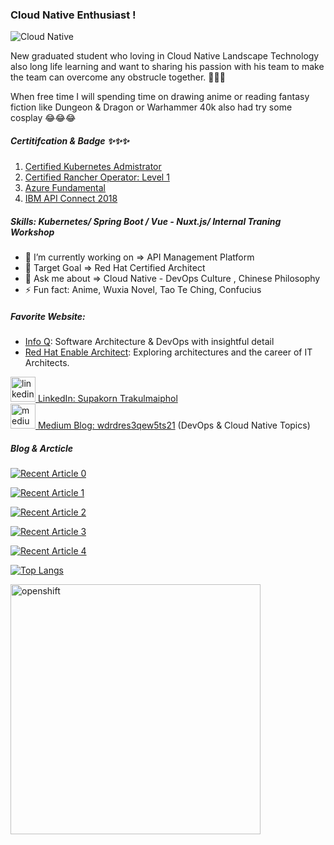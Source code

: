 ### Cloud Native Enthusiast !
![Cloud Native](https://media-exp1.licdn.com/dms/image/C5616AQHtNJHs7bufgA/profile-displaybackgroundimage-shrink_350_1400/0/1599328954701?e=1614816000&v=beta&t=j5paA8BJwl2NhruPT-gHv4BH3jj1GJsAeYgqVUWw-DQ)

New graduated student who loving in Cloud Native Landscape Technology also long life learning and want to sharing his passion with his team to make the team can overcome any obstrucle together. 🥰🥰🥰

When free time I will spending time on drawing anime or reading fantasy fiction like Dungeon & Dragon or Warhammer 40k also had try some cosplay 😂😂😂

##### Certitifcation & Badge ✨✨✨
1. [Certified Kubernetes Admistrator](https://www.youracclaim.com/badges/56264f84-1f23-44a8-8296-f4dd4dac95c5)
2. [Certified Rancher Operator: Level 1](https://academy.rancher.com/certificates/815596f2b2014cfb9c90054fb336821c)
3. [Azure Fundamental](https://www.youracclaim.com/badges/9480eadb-3557-4a66-89b3-676f3db8e21a?source=linked_in_profile)
3. [IBM API Connect 2018](https://www.youracclaim.com/badges/8d0c2aed-790f-4b70-bca2-7032bcac7ef3?source=linked_in_profile)

##### Skills: Kubernetes/ Spring Boot / Vue - Nuxt.js/ Internal Traning Workshop 

- 🔭 I’m currently working on => API Management Platform  
- 🌱 Target Goal => Red Hat Certified Architect  
- 💬 Ask me about => Cloud Native - DevOps Culture , Chinese Philosophy
- ⚡ Fun fact: Anime, Wuxia Novel, Tao Te Ching, Confucius 

##### Favorite Website:
- [Info Q](https://www.infoq.com): Software Architecture & DevOps with insightful detail
- [Red Hat Enable Architect](https://www.redhat.com/architect): Exploring architectures and the career of IT Architects.

[<img src='https://cdn.jsdelivr.net/npm/simple-icons@3.0.1/icons/linkedin.svg' alt='linkedin' height='40'> LinkedIn: Supakorn Trakulmaiphol](https://www.linkedin.com/in/supakorn-trakulmaiphol-55a325173/)      
[<img src='https://cdn.jsdelivr.net/npm/simple-icons@3.0.1/icons/medium.svg' alt='medium' height='40'> Medium Blog: wdrdres3qew5ts21](https://wdrdres3qew5ts21.medium.com) (DevOps & Cloud Native Topics)  

##### Blog & Arcticle
<a target="_blank" href="https://github-readme-medium-recent-article.vercel.app/medium/@wdrdres3qew5ts21/0"><img src="https://github-readme-medium-recent-article.vercel.app/medium/@wdrdres3qew5ts21/0" alt="Recent Article 0">

<a target="_blank" href="https://github-readme-medium-recent-article.vercel.app/medium/@wdrdres3qew5ts21/1"><img src="https://github-readme-medium-recent-article.vercel.app/medium/@wdrdres3qew5ts21/1" alt="Recent Article 1">

<a target="_blank" href="https://github-readme-medium-recent-article.vercel.app/medium/@wdrdres3qew5ts21/2"><img src="https://github-readme-medium-recent-article.vercel.app/medium/@wdrdres3qew5ts21/2" alt="Recent Article 2">

<a target="_blank" href="https://github-readme-medium-recent-article.vercel.app/medium/@wdrdres3qew5ts21/3"><img src="https://github-readme-medium-recent-article.vercel.app/medium/@wdrdres3qew5ts21/3" alt="Recent Article 3">

<a target="_blank" href="https://github-readme-medium-recent-article.vercel.app/medium/@wdrdres3qew5ts21/4"><img src="https://github-readme-medium-recent-article.vercel.app/medium/@wdrdres3qew5ts21/4" alt="Recent Article 4">

[![Top Langs](https://github-readme-stats.vercel.app/api/top-langs/?username=wdrdres3qew5ts21&layout=compact)](https://github.com/anuraghazra/github-readme-stats) 

<img src="https://rhtapps.redhat.com/certifications/badge/download/KES7HUGTZUQCAKYCSDXV4MATO4AEQU3CUPSQX2KSDXT6RW46LQ33TZNCC5VGOAYPFY7HVVIGB5XKUTI5W6QLZX6UMV3D6ILAY7YA4GY=" alt="openshift" width="400"/>


